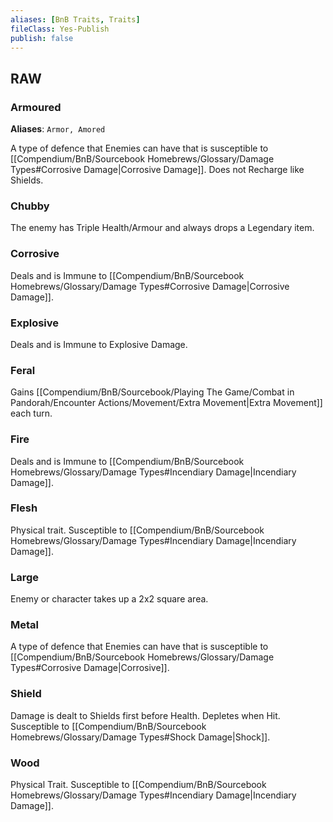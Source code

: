 ```yaml
---
aliases: [BnB Traits, Traits]
fileClass: Yes-Publish
publish: false
---
```


## RAW

### Armoured
**Aliases**: `Armor, Amored`

A type of defence that Enemies can have that is susceptible to [[Compendium/BnB/Sourcebook Homebrews/Glossary/Damage Types#Corrosive Damage|Corrosive Damage]]. Does not Recharge like Shields.

### Chubby

The enemy has Triple Health/Armour and always drops a Legendary item.

### Corrosive

Deals and is Immune to [[Compendium/BnB/Sourcebook Homebrews/Glossary/Damage Types#Corrosive Damage|Corrosive Damage]].

### Explosive

Deals and is Immune to Explosive Damage.

### Feral

Gains [[Compendium/BnB/Sourcebook/Playing The Game/Combat in Pandorah/Encounter Actions/Movement/Extra Movement|Extra Movement]] each turn.

### Fire

Deals and is Immune to [[Compendium/BnB/Sourcebook Homebrews/Glossary/Damage Types#Incendiary Damage|Incendiary Damage]].

### Flesh

Physical trait. Susceptible to [[Compendium/BnB/Sourcebook Homebrews/Glossary/Damage Types#Incendiary Damage|Incendiary Damage]].

### Large

Enemy or character takes up a 2x2 square area.

### Metal

A type of defence that Enemies can have that is susceptible to [[Compendium/BnB/Sourcebook Homebrews/Glossary/Damage Types#Corrosive Damage|Corrosive]].

### Shield

Damage is dealt to Shields first before Health. 
Depletes when Hit. 
Susceptible to [[Compendium/BnB/Sourcebook Homebrews/Glossary/Damage Types#Shock Damage|Shock]].

### Wood

Physical Trait. Susceptible to [[Compendium/BnB/Sourcebook Homebrews/Glossary/Damage Types#Incendiary Damage|Incendiary Damage]].
